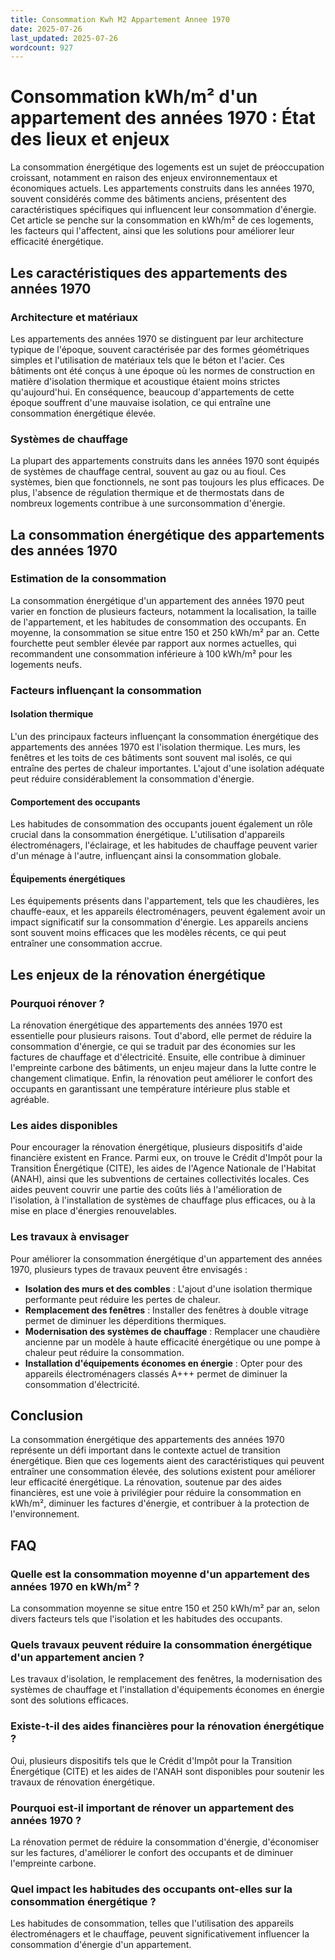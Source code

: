 ```yaml
---
title: Consommation Kwh M2 Appartement Annee 1970
date: 2025-07-26
last_updated: 2025-07-26
wordcount: 927
---
```


# Consommation kWh/m² d'un appartement des années 1970 : État des lieux et enjeux

La consommation énergétique des logements est un sujet de préoccupation croissant, notamment en raison des enjeux environnementaux et économiques actuels. Les appartements construits dans les années 1970, souvent considérés comme des bâtiments anciens, présentent des caractéristiques spécifiques qui influencent leur consommation d'énergie. Cet article se penche sur la consommation en kWh/m² de ces logements, les facteurs qui l'affectent, ainsi que les solutions pour améliorer leur efficacité énergétique.

## Les caractéristiques des appartements des années 1970

### Architecture et matériaux

Les appartements des années 1970 se distinguent par leur architecture typique de l'époque, souvent caractérisée par des formes géométriques simples et l'utilisation de matériaux tels que le béton et l'acier. Ces bâtiments ont été conçus à une époque où les normes de construction en matière d'isolation thermique et acoustique étaient moins strictes qu'aujourd'hui. En conséquence, beaucoup d'appartements de cette époque souffrent d'une mauvaise isolation, ce qui entraîne une consommation énergétique élevée.

### Systèmes de chauffage

La plupart des appartements construits dans les années 1970 sont équipés de systèmes de chauffage central, souvent au gaz ou au fioul. Ces systèmes, bien que fonctionnels, ne sont pas toujours les plus efficaces. De plus, l'absence de régulation thermique et de thermostats dans de nombreux logements contribue à une surconsommation d'énergie.

## La consommation énergétique des appartements des années 1970

### Estimation de la consommation

La consommation énergétique d'un appartement des années 1970 peut varier en fonction de plusieurs facteurs, notamment la localisation, la taille de l'appartement, et les habitudes de consommation des occupants. En moyenne, la consommation se situe entre 150 et 250 kWh/m² par an. Cette fourchette peut sembler élevée par rapport aux normes actuelles, qui recommandent une consommation inférieure à 100 kWh/m² pour les logements neufs.

### Facteurs influençant la consommation

#### Isolation thermique

L'un des principaux facteurs influençant la consommation énergétique des appartements des années 1970 est l'isolation thermique. Les murs, les fenêtres et les toits de ces bâtiments sont souvent mal isolés, ce qui entraîne des pertes de chaleur importantes. L'ajout d'une isolation adéquate peut réduire considérablement la consommation d'énergie.

#### Comportement des occupants

Les habitudes de consommation des occupants jouent également un rôle crucial dans la consommation énergétique. L'utilisation d'appareils électroménagers, l'éclairage, et les habitudes de chauffage peuvent varier d'un ménage à l'autre, influençant ainsi la consommation globale.

#### Équipements énergétiques

Les équipements présents dans l'appartement, tels que les chaudières, les chauffe-eaux, et les appareils électroménagers, peuvent également avoir un impact significatif sur la consommation d'énergie. Les appareils anciens sont souvent moins efficaces que les modèles récents, ce qui peut entraîner une consommation accrue.

## Les enjeux de la rénovation énergétique

### Pourquoi rénover ?

La rénovation énergétique des appartements des années 1970 est essentielle pour plusieurs raisons. Tout d'abord, elle permet de réduire la consommation d'énergie, ce qui se traduit par des économies sur les factures de chauffage et d'électricité. Ensuite, elle contribue à diminuer l'empreinte carbone des bâtiments, un enjeu majeur dans la lutte contre le changement climatique. Enfin, la rénovation peut améliorer le confort des occupants en garantissant une température intérieure plus stable et agréable.

### Les aides disponibles

Pour encourager la rénovation énergétique, plusieurs dispositifs d'aide financière existent en France. Parmi eux, on trouve le Crédit d'Impôt pour la Transition Énergétique (CITE), les aides de l'Agence Nationale de l'Habitat (ANAH), ainsi que les subventions de certaines collectivités locales. Ces aides peuvent couvrir une partie des coûts liés à l'amélioration de l'isolation, à l'installation de systèmes de chauffage plus efficaces, ou à la mise en place d'énergies renouvelables.

### Les travaux à envisager

Pour améliorer la consommation énergétique d'un appartement des années 1970, plusieurs types de travaux peuvent être envisagés :

- **Isolation des murs et des combles** : L'ajout d'une isolation thermique performante peut réduire les pertes de chaleur.
- **Remplacement des fenêtres** : Installer des fenêtres à double vitrage permet de diminuer les déperditions thermiques.
- **Modernisation des systèmes de chauffage** : Remplacer une chaudière ancienne par un modèle à haute efficacité énergétique ou une pompe à chaleur peut réduire la consommation.
- **Installation d'équipements économes en énergie** : Opter pour des appareils électroménagers classés A+++ permet de diminuer la consommation d'électricité.

## Conclusion

La consommation énergétique des appartements des années 1970 représente un défi important dans le contexte actuel de transition énergétique. Bien que ces logements aient des caractéristiques qui peuvent entraîner une consommation élevée, des solutions existent pour améliorer leur efficacité énergétique. La rénovation, soutenue par des aides financières, est une voie à privilégier pour réduire la consommation en kWh/m², diminuer les factures d'énergie, et contribuer à la protection de l'environnement.

## FAQ

### Quelle est la consommation moyenne d'un appartement des années 1970 en kWh/m² ?

La consommation moyenne se situe entre 150 et 250 kWh/m² par an, selon divers facteurs tels que l'isolation et les habitudes des occupants.

### Quels travaux peuvent réduire la consommation énergétique d'un appartement ancien ?

Les travaux d'isolation, le remplacement des fenêtres, la modernisation des systèmes de chauffage et l'installation d'équipements économes en énergie sont des solutions efficaces.

### Existe-t-il des aides financières pour la rénovation énergétique ?

Oui, plusieurs dispositifs tels que le Crédit d'Impôt pour la Transition Énergétique (CITE) et les aides de l'ANAH sont disponibles pour soutenir les travaux de rénovation énergétique.

### Pourquoi est-il important de rénover un appartement des années 1970 ?

La rénovation permet de réduire la consommation d'énergie, d'économiser sur les factures, d'améliorer le confort des occupants et de diminuer l'empreinte carbone.

### Quel impact les habitudes des occupants ont-elles sur la consommation énergétique ?

Les habitudes de consommation, telles que l'utilisation des appareils électroménagers et le chauffage, peuvent significativement influencer la consommation d'énergie d'un appartement.